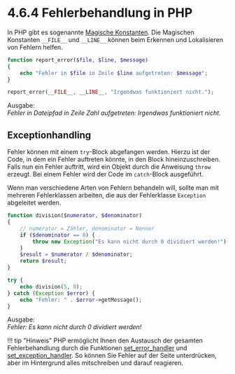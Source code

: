 # 4.6.4 Fehlerbehandlung in PHP

In PHP gibt es sogenannte [Magische Konstanten](http://php.net/manual/de/language.constants.predefined.php). Die Magischen Konstanten `__FILE__` und `__LINE__` können beim Erkennen und Lokalisieren von Fehlern helfen.

```php linenums="1"
function report_error($file, $line, $message)
{
    echo "Fehler in $file in Zeile $line aufgetreten: $message";
}

report_error(__FILE__, __LINE__, "Irgendwas funktioniert nicht.");
```

Ausgabe:<br>
*Fehler in Dateipfad in Zeile Zahl aufgetreten: Irgendwas funktioniert nicht.*

## Exceptionhandling

Fehler können mit einem `try`-Block abgefangen werden. Hierzu ist der Code, in dem ein Fehler auftreten könnte, in den Block hineinzuschreiben. Falls nun ein Fehler auftritt, wird ein Objekt durch die Anweisung `throw` erzeugt. Bei einem Fehler wird der Code im `catch`-Block ausgeführt.

Wenn man verschiedene Arten von Fehlern behandeln will, sollte man mit mehreren Fehlerklassen arbeiten, die aus der Fehlerklasse `Exception` abgeleitet werden.

```php linenums="1"
function division($numerator, $denominator)
{
    // numerator = Zähler, denominator = Nenner
    if ($denominator == 0) {
        throw new Exception("Es kann nicht durch 0 dividiert werden!");
    }    
    $result = $numerator / $denominator;
    return $result;
}

try {
    echo division(5, 0);
} catch (Exception $error) {
    echo "Fehler: " . $error->getMessage();
}
```

Ausgabe:<br>
*Fehler: Es kann nicht durch 0 dividiert werden!*

!!! tip "Hinweis"
    PHP ermöglicht Ihnen den Austausch der gesamten Fehlerbehandlung durch die Funktionen [set_error_handler](http://php.net/manual/de/function.set-error-handler.php) und [set_exception_handler](http://php.net/manual/de/function.set-exception-handler.php). So können Sie Fehler auf der Seite unterdrücken, aber im Hintergrund alles mitschreiben und darauf reagieren.
